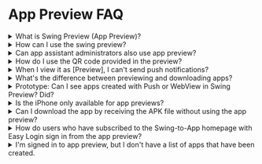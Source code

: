 # App Preview FAQ

<details>

<summary>What is Swing Preview (App Preview)?</summary>

Swing Preview is an \[App Preview] service that allows you to check the apps created by the Swing-to-App in real time.

After downloading the official Swing-to-App app – from the App Preview menu – please log in to the account you signed up for on the Swing homepage.

On the app preview page, you can see a list of all the apps created by Swing-to-App.

You can preview, download and check it directly on your phone from within the app.

Even if you don't have to cumbersome pick up and install APK files, you can check out the apps you've created in real time!

\*App preview is also available, especially on iPhones that have not been supported so far. (No down\~!)

★For a detailed description of the swing preview, please check the relevant manual.&#x20;

**☞** [<mark style="color:blue;">**See how to use the swing preview**</mark>](../manual/swingpreview.md)<mark style="color:blue;">****</mark>

</details>

<details>

<summary>How can I use the swing preview?</summary>

![](../.gitbook/assets/앱미리보기자름900\_en.png)

1\) Please download the official 'Swing to App' app from the App Store and Play Store. \*If the app is already installed, please update to the latest version

2\) After launching the app, select the \[App Preview] menu at the top of the → category and log in with your swing website subscription account (ID, password).

3\) Once you're done signing in, the app preview page will open, where you can see a list of apps you've created.

\- iPhone can be confirmed by pressing the preview button.

\-On Android phones, you can preview the app, download the app.

</details>

<details>

<summary>Can app assistant administrators also use app preview?</summary>

The four deputy administrators can also check the app by logging in from the app preview.

When logging in, enter the **deputy administrator ID, password, and app ID, and select the \[Associate Administrator Login] button to log in.**

Here! For your username and password, please enter the ID and password associated with the app.

**The app ID can be found on the swing app creation page → in the basic information in step 1, and you can check the app ID.**

Same as how to log in as a deputy administrator on the SwingTwo website!

You can log in by entering your deputy administrator ID, password, and app ID.

**\* See images)**

****![](../.gitbook/assets/미리보기영문4.png)****

How to set up the app assistant administrator and how to log in, please refer to the manual below!

<img src="https://s.w.org/images/core/emoji/11/svg/25b6.svg" alt="▶" data-size="line">  [<mark style="color:blue;">\[Check out the Swing Preview Detailed Method Manual\]</mark>](../manual/swingpreview.md)<mark style="color:blue;"></mark>

</details>

<details>

<summary>How do I use the QR code provided in the preview?</summary>

On the app preview page, you can check the "Preview by QR Code" menu.

That menu doesn't require you to be logged in as an administrator! **You can scan the QR code provided by each app to preview the app on your phone.**

QR code previews are only available for apps built from regular prototypes. \*Webview and apps created with push apps are not available



**★ How to use QR code**

****![](../.gitbook/assets/scan.png)****

![](../.gitbook/assets/미리보기영문5.png)

Launch the swing2app app – Preview the app – Select the \[Preview with QR Code] button → When you bring your phone to the QR code image and touch it, the app you created will be previewed on your phone.

</details>

<details>

<summary>When I view it as [Preview], I can't send push notifications?</summary>

Yes, when you view the app as a preview rather than downloading the app, you won't receive push notifications.

In addition to pushing, sharing is not available.

(App sharing, bulletin boards, posts, image sharing all not)

★Please note that iPhone users will not be able to use this feature as it is only available for \*preview.

★Android users can choose to download the app and the downloaded app will be able to use all the functions of Swing.

</details>

<details>

<summary>What's the difference between previewing and downloading apps?</summary>

Official App to Swing – When you log in with your swing account in \[App Preview], a list of apps that you have created will appear.

**At the bottom of the app name, you can check the \[Preview], \[Download App] buttons.**

**\* Preview: Without downloading the app, you can check the app directly in preview format on your phone.**

**\* App Download: Download and install the app directly to your phone.**

</details>

<details>

<summary>Prototype: Can I see apps created with Push or WebView in Swing Preview? Did?</summary>

You can check it by \[Download App] on your Android phone, but you can't check it on your iPhone.

\- Android Phone Prototype – Apps created with Push and WebView are only available for swing preview \[App Download].

Preview is not supported, and you will need to download the app to your phone to see it.

\-On the iPhone, apps created with push or webview will not be listed.

</details>

<details>

<summary>Is the iPhone only available for app previews?</summary>

Yes, downloading the app is not supported for iPhones, and you can check the app through \[Preview].

On the app preview page, you can log in with the same swing account: administrator ID and password to see the list of apps you've created.

**\*Prototype: Apps created with Push or WebView are not available as swing previews.**

Apps created with Push or WebView are not supported on the iPhone because they can only be downloaded from the app.



**\[iPhone – Swing Preview App Launchscreen]**

![](../.gitbook/assets/미리보기영문2.png)

</details>

<details>

<summary>Can I download the app by receiving the APK file without using the app preview?</summary>

How to install an existing app on your Android phone – You can download and install the APK file to use it.

Instead of using the swing preview, you can download the APK file that is completed during the creation of the app and install it directly on your mobile phone for use.

You can use the existing app installation method and the swing preview together, so please note the use.

**\*APK file download is only available for Android phones**

</details>

<details>

<summary>How do users who have subscribed to the Swing-to-App homepage with Easy Login sign in from the app preview?</summary>

If you used to log in with a simple login when you signed up for the Swing-to-App, please select the Naver, Google, and Facebook icons to log in.

**\*The iPhone does not come with a simple login function.**

For users with Easy Login, please use your Android phone or use the preview function as a deputy administrator login or QR code when using the iPhone.

</details>

<details>

<summary>I'm signed in to app preview, but I don't have a list of apps that have been created.</summary>

Only apps that have been created will appear in the preview list.

So if your app isn't on the list, it's likely that your app hasn't been built yet.

If you haven't created the app yet, please press the \[Create App] button to create it.

If you have clicked \[Create App], please check the status indication that the creation is complete in version control and re-connect. (Production time 5-10 minutes)

</details>
